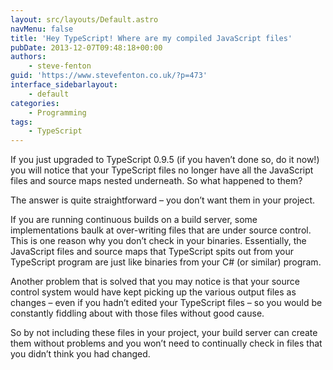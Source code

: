 ```yaml
---
layout: src/layouts/Default.astro
navMenu: false
title: 'Hey TypeScript! Where are my compiled JavaScript files'
pubDate: 2013-12-07T09:48:18+00:00
authors:
    - steve-fenton
guid: 'https://www.stevefenton.co.uk/?p=473'
interface_sidebarlayout:
    - default
categories:
    - Programming
tags:
    - TypeScript
---
```


If you just upgraded to TypeScript 0.9.5 (if you haven’t done so, do it now!) you will notice that your TypeScript files no longer have all the JavaScript files and source maps nested underneath. So what happened to them?

The answer is quite straightforward – you don’t want them in your project.

If you are running continuous builds on a build server, some implementations baulk at over-writing files that are under source control. This is one reason why you don’t check in your binaries. Essentially, the JavaScript files and source maps that TypeScript spits out from your TypeScript program are just like binaries from your C# (or similar) program.

Another problem that is solved that you may notice is that your source control system would have kept picking up the various output files as changes – even if you hadn’t edited your TypeScript files – so you would be constantly fiddling about with those files without good cause.

So by not including these files in your project, your build server can create them without problems and you won’t need to continually check in files that you didn’t think you had changed.